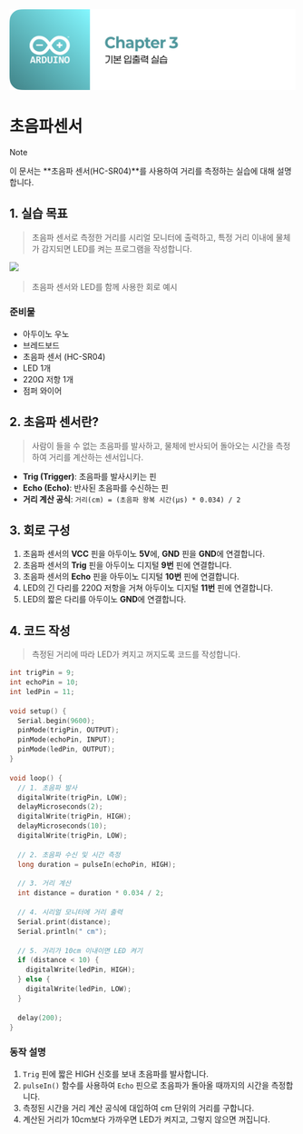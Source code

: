 <img src="./header.png" />

# 초음파센서

> [!NOTE]
> 이 문서는 **초음파 센서(HC-SR04)**를 사용하여 거리를 측정하는 실습에 대해 설명합니다.

## 1. 실습 목표

> 초음파 센서로 측정한 거리를 시리얼 모니터에 출력하고, 특정 거리 이내에 물체가 감지되면 LED를 켜는 프로그램을 작성합니다.

<img src="./src/ultrasonic_led_circuit.png" />

> 초음파 센서와 LED를 함께 사용한 회로 예시

### 준비물

- 아두이노 우노
- 브레드보드
- 초음파 센서 (HC-SR04)
- LED 1개
- 220Ω 저항 1개
- 점퍼 와이어

## 2. 초음파 센서란?

> 사람이 들을 수 없는 초음파를 발사하고, 물체에 반사되어 돌아오는 시간을 측정하여 거리를 계산하는 센서입니다.

- **Trig (Trigger)**: 초음파를 발사시키는 핀
- **Echo (Echo)**: 반사된 초음파를 수신하는 핀
- **거리 계산 공식**: `거리(cm) = (초음파 왕복 시간(μs) * 0.034) / 2`

## 3. 회로 구성

1. 초음파 센서의 **VCC** 핀을 아두이노 **5V**에, **GND** 핀을 **GND**에 연결합니다.
2. 초음파 센서의 **Trig** 핀을 아두이노 디지털 **9번** 핀에 연결합니다.
3. 초음파 센서의 **Echo** 핀을 아두이노 디지털 **10번** 핀에 연결합니다.
4. LED의 긴 다리를 220Ω 저항을 거쳐 아두이노 디지털 **11번** 핀에 연결합니다.
5. LED의 짧은 다리를 아두이노 **GND**에 연결합니다.

## 4. 코드 작성

> 측정된 거리에 따라 LED가 켜지고 꺼지도록 코드를 작성합니다.

```cpp
int trigPin = 9;
int echoPin = 10;
int ledPin = 11;

void setup() {
  Serial.begin(9600);
  pinMode(trigPin, OUTPUT);
  pinMode(echoPin, INPUT);
  pinMode(ledPin, OUTPUT);
}

void loop() {
  // 1. 초음파 발사
  digitalWrite(trigPin, LOW);
  delayMicroseconds(2);
  digitalWrite(trigPin, HIGH);
  delayMicroseconds(10);
  digitalWrite(trigPin, LOW);

  // 2. 초음파 수신 및 시간 측정
  long duration = pulseIn(echoPin, HIGH);

  // 3. 거리 계산
  int distance = duration * 0.034 / 2;

  // 4. 시리얼 모니터에 거리 출력
  Serial.print(distance);
  Serial.println(" cm");

  // 5. 거리가 10cm 이내이면 LED 켜기
  if (distance < 10) {
    digitalWrite(ledPin, HIGH);
  } else {
    digitalWrite(ledPin, LOW);
  }

  delay(200);
}
```

### 동작 설명

1. `Trig` 핀에 짧은 HIGH 신호를 보내 초음파를 발사합니다.
2. `pulseIn()` 함수를 사용하여 `Echo` 핀으로 초음파가 돌아올 때까지의 시간을 측정합니다.
3. 측정된 시간을 거리 계산 공식에 대입하여 cm 단위의 거리를 구합니다.
4. 계산된 거리가 10cm보다 가까우면 LED가 켜지고, 그렇지 않으면 꺼집니다.
